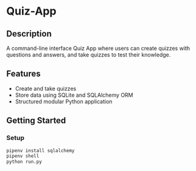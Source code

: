 # Quiz-App

## Description
A command-line interface Quiz App where users can create quizzes with questions and answers, and take quizzes to test their knowledge.

## Features
- Create and take quizzes
- Store data using SQLite and SQLAlchemy ORM
- Structured modular Python application

## Getting Started

### Setup
```bash
pipenv install sqlalchemy
pipenv shell
python run.py
```

